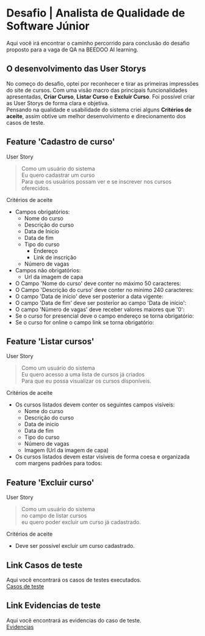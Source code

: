 # Desafio | Analista de Qualidade de Software Júnior

Aqui você irá encontrar o caminho percorrido para conclusão do desafio proposto para a vaga de QA na BEEDOO AI learning.

## O desenvolvimento das User Storys
No começo do desafio, optei por reconhecer e tirar as primeiras impressões do site de cursos. 
Com uma visão macro das principais funcionalidades apresentadas, **Criar Curso**, **Listar Curso** e **Excluir Curso**. Foi possível criar as User Storys de forma clara e objetiva.   
Pensando na qualidade e usabilidade do sistema criei alguns **Critérios de aceite**, assim obtive um melhor desenvolvimento e direcionamento dos casos de teste.

## Feature 'Cadastro de curso'
User Story

> Como um usuário do sistema  
> Eu quero cadastrar um curso  
> Para que os usuários possam ver e se inscrever nos cursos oferecidos.

 Critérios de aceite 
- Campos obrigatórios:
  - Nome do curso
  - Descrição do curso
  - Data de Inicio
  - Data de fim
  - Tipo do curso
    - Endereço
    - Link de inscrição    
  - Número de vagas
- Campos não obrigatórios:
  - Url da imagem de capa   
- O Campo 'Nome do curso' deve conter no máximo 50 caracteres:  
- O Campo 'Descrição do curso' deve conter no mínimo 240 caracteres:  
- O campo 'Data de início' deve ser posterior a data vigente:  
- O campo 'Data de fim' deve ser posterior ao campo 'Data de início':
- O campo 'Número de vagas' deve receber valores maiores que '0':   
- Se o curso for presencial deve o campo endereço se torna obrigatório:
- Se o curso for online o campo link se torna obrigatório: 
  



## Feature 'Listar cursos'
User Story

> Como um usuário do sistema  
> Eu quero acesso a uma lista de cursos já criados  
> Para que eu possa visualizar os cursos disponíveis.

 Critérios de aceite 
- Os cursos listados devem conter os seguintes campos visíveis:
  - Nome do curso
  - Descrição do curso
  - Data de inicio 
  - Data de fim
  - Tipo do curso
  - Número de vagas
  - Imagem (Url da imagem de capa)
- Os cursos listados devem estar visíveis de forma coesa e organizada com margens padrões para todos:

## Feature 'Excluir curso'
User Story

> Como um usuário do sistema  
> no campo de listar cursos  
> eu quero poder excluir um curso já cadastrado.

Critérios de aceite 
- Deve ser possível excluir um curso cadastrado.

## Link Casos de teste
Aqui você encontrará os casos de testes executados.  
[Casos de teste](https://docs.google.com/spreadsheets/d/1C6WctQCY5jUOLxOx7GpR84PSLG5EnNCQ/edit?usp=drive_link&ouid=114076122423645119680&rtpof=true&sd=true)

## Link Evidencias de teste
Aqui você encontrará as evidencias do caso de teste.  
[Evidencias](https://drive.google.com/drive/folders/1309tkYTQTmgwqC6e0mkZI48FO_FhuF7Q?usp=sharing)
